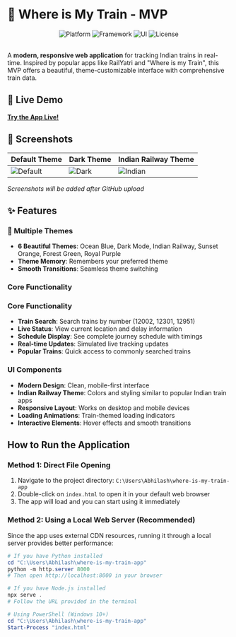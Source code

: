 # 🚂 Where is My Train - MVP

<div align="center">
  <img src="https://img.shields.io/badge/Platform-Web-blue" alt="Platform">
  <img src="https://img.shields.io/badge/Framework-Vanilla%20JS-yellow" alt="Framework">
  <img src="https://img.shields.io/badge/UI-CSS3-blueviolet" alt="UI">
  <img src="https://img.shields.io/badge/License-MIT-green" alt="License">
</div>

<br>

A **modern, responsive web application** for tracking Indian trains in real-time. Inspired by popular apps like RailYatri and "Where is my Train", this MVP offers a beautiful, theme-customizable interface with comprehensive train data.

## 🚀 Live Demo

**[Try the App Live!](https://shubham180405.github.io/WHERE-IS-MY-TRAIN-APP/)**

## 📱 Screenshots

| Default Theme | Dark Theme | Indian Railway Theme |
|--------------|------------|---------------------|
| ![Default](https://via.placeholder.com/300x200?text=Ocean+Blue+Theme) | ![Dark](https://via.placeholder.com/300x200?text=Dark+Mode) | ![Indian](https://via.placeholder.com/300x200?text=Indian+Railway) |

*Screenshots will be added after GitHub upload*

## ✨ Features

### 🎨 Multiple Themes
- **6 Beautiful Themes**: Ocean Blue, Dark Mode, Indian Railway, Sunset Orange, Forest Green, Royal Purple
- **Theme Memory**: Remembers your preferred theme
- **Smooth Transitions**: Seamless theme switching

### Core Functionality

### Core Functionality
- **Train Search**: Search trains by number (12002, 12301, 12951)
- **Live Status**: View current location and delay information
- **Schedule Display**: See complete journey schedule with timings
- **Real-time Updates**: Simulated live tracking updates
- **Popular Trains**: Quick access to commonly searched trains

### UI Components
- **Modern Design**: Clean, mobile-first interface
- **Indian Railway Theme**: Colors and styling similar to popular Indian train apps
- **Responsive Layout**: Works on desktop and mobile devices
- **Loading Animations**: Train-themed loading indicators
- **Interactive Elements**: Hover effects and smooth transitions

## How to Run the Application

### Method 1: Direct File Opening
1. Navigate to the project directory: `C:\Users\Abhilash\where-is-my-train-app`
2. Double-click on `index.html` to open it in your default web browser
3. The app will load and you can start using it immediately

### Method 2: Using a Local Web Server (Recommended)
Since the app uses external CDN resources, running it through a local server provides better performance:

```powershell
# If you have Python installed
cd "C:\Users\Abhilash\where-is-my-train-app"
python -m http.server 8000
# Then open http://localhost:8000 in your browser

# If you have Node.js installed
npx serve .
# Follow the URL provided in the terminal

# Using PowerShell (Windows 10+)
cd "C:\Users\Abhilash\where-is-my-train-app"
Start-Process "index.html"
